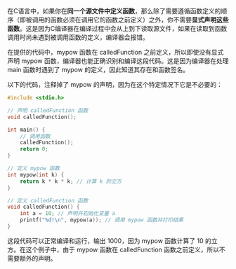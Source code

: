 在C语言中，如果你在**同一个源文件中定义函数**，那么除了需要遵循函数定义的顺序（即被调用的函数必须在调用它的函数之前定义）之外，你不需要**显式声明这些函数**。这是因为C编译器在编译过程中会从上到下读取源文件，如果在读取到函数调用时尚未遇到被调用函数的定义，编译器会报错。

在提供的代码中，mypow 函数在 calledFunction 之前定义，所以即使没有显式声明 mypow 函数，编译器也能正确识别和编译这段代码。这是因为编译器在处理 main 函数时遇到了 mypow 的定义，因此知道其存在和函数签名。

以下的代码，注释掉了 mypow 的声明，因为在这个特定情况下它是不必要的：
```c
#include <stdio.h>

// 声明 calledFunction 函数
void calledFunction();

int main() {
    // 调用函数
    calledFunction();
    return 0;
}

// 定义 mypow 函数
int mypow(int k) {
    return k * k * k; // 计算 k 的立方
}

// 定义 calledFunction 函数
void calledFunction() {
    int a = 10; // 声明并初始化变量 a
    printf("%d!\n", mypow(a)); // 调用 mypow 函数并打印结果
}
```
这段代码可以正常编译和运行，输出 1000，因为 mypow 函数计算了 10 的立方。在这个例子中，由于 mypow 函数在 calledFunction 函数之前定义，所以不需要额外的声明。



